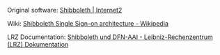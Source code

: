Original software: [Shibboleth | Internet2](http://shibboleth.internet2.edu/)

Wiki: [Shibboleth Single Sign-on architecture - Wikipedia](https://en.wikipedia.org/wiki/Shibboleth_Single_Sign-on_architecture)

LRZ Documentation: [Shibboleth und DFN-AAI - Leibniz-Rechenzentrum (LRZ) Dokumentation](https://doku.lrz.de/display/PUBLIC/Shibboleth+und+DFN-AAI)



